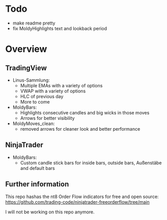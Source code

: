 # Todo
- make readme pretty
- fix MoldyHighlights text and lookback period


# Overview
## TradingView
- Linus-Sammlung:
  - Multiple EMAs with a variety of options
  - VWAP with a variety of options
  - HLC of previous day
  - More to come
- MoldyBars:
  - Highlights consecutive candles and big wicks in those moves
  - Arrows for better visibility
- MoldyMoves_clean:
  - removed arrows for cleaner look and better performance
 
## NinjaTrader
- MoldyBars:
  - Custom candle stick bars for inside bars, outside bars, Außenstäbe and default bars

## Further information
This repo hashas the nt8 Order Flow indicators for free and open source: https://github.com/trading-code/ninjatrader-freeorderflow/tree/main

I will not be working on this repo anymore.
